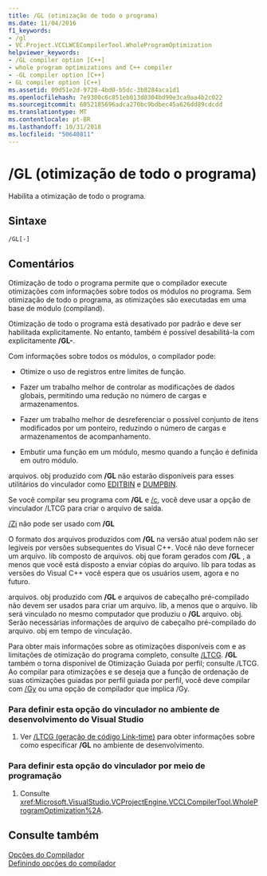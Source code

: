 ```yaml
---
title: /GL (otimização de todo o programa)
ms.date: 11/04/2016
f1_keywords:
- /gl
- VC.Project.VCCLWCECompilerTool.WholeProgramOptimization
helpviewer_keywords:
- /GL compiler option [C++]
- whole program optimizations and C++ compiler
- -GL compiler option [C++]
- GL compiler option [C++]
ms.assetid: 09d51e2d-9728-4bd0-b5dc-3b8284aca1d1
ms.openlocfilehash: 7e9300c6c851eb013d8304bd90e3ca9aa4b2c022
ms.sourcegitcommit: 6052185696adca270bc9bdbec45a626dd89cdcdd
ms.translationtype: MT
ms.contentlocale: pt-BR
ms.lasthandoff: 10/31/2018
ms.locfileid: "50640811"
---
```

# <a name="gl-whole-program-optimization"></a>/GL (otimização de todo o programa)

Habilita a otimização de todo o programa.

## <a name="syntax"></a>Sintaxe

```
/GL[-]
```

## <a name="remarks"></a>Comentários

Otimização de todo o programa permite que o compilador execute otimizações com informações sobre todos os módulos no programa. Sem otimização de todo o programa, as otimizações são executadas em uma base de módulo (compiland).

Otimização de todo o programa está desativado por padrão e deve ser habilitada explicitamente. No entanto, também é possível desabilitá-la com explicitamente **/GL-**.

Com informações sobre todos os módulos, o compilador pode:

- Otimize o uso de registros entre limites de função.

- Fazer um trabalho melhor de controlar as modificações de dados globais, permitindo uma redução no número de cargas e armazenamentos.

- Fazer um trabalho melhor de desreferenciar o possível conjunto de itens modificados por um ponteiro, reduzindo o número de cargas e armazenamentos de acompanhamento.

- Embutir uma função em um módulo, mesmo quando a função é definida em outro módulo.

arquivos. obj produzido com **/GL** não estarão disponíveis para esses utilitários do vinculador como [EDITBIN](../../build/reference/editbin-reference.md) e [DUMPBIN](../../build/reference/dumpbin-reference.md).

Se você compilar seu programa com **/GL** e [/c](../../build/reference/c-compile-without-linking.md), você deve usar a opção de vinculador /LTCG para criar o arquivo de saída.

[/Zi](../../build/reference/z7-zi-zi-debug-information-format.md) não pode ser usado com **/GL**

O formato dos arquivos produzidos com **/GL** na versão atual podem não ser legíveis por versões subsequentes do Visual C++. Você não deve fornecer um arquivo. lib composto de arquivos. obj que foram gerados com **/GL** , a menos que você está disposto a enviar cópias do arquivo. lib para todas as versões do Visual C++ você espera que os usuários usem, agora e no futuro.

arquivos. obj produzido com **/GL** e arquivos de cabeçalho pré-compilado não devem ser usados para criar um arquivo. lib, a menos que o arquivo. lib será vinculado no mesmo computador que produziu o **/GL** arquivo. obj. Serão necessárias informações de arquivo de cabeçalho pré-compilado do arquivo. obj em tempo de vinculação.

Para obter mais informações sobre as otimizações disponíveis com e as limitações de otimização do programa completo, consulte [/LTCG](../../build/reference/ltcg-link-time-code-generation.md).  **/GL** também o torna disponível de Otimização Guiada por perfil; consulte /LTCG.  Ao compilar para otimizações e se deseja que a função de ordenação de suas otimizações guiadas por perfil guiada por perfil, você deve compilar com [/Gy](../../build/reference/gy-enable-function-level-linking.md) ou uma opção de compilador que implica /Gy.

### <a name="to-set-this-linker-option-in-the-visual-studio-development-environment"></a>Para definir esta opção do vinculador no ambiente de desenvolvimento do Visual Studio

1. Ver [/LTCG (geração de código Link-time)](../../build/reference/ltcg-link-time-code-generation.md) para obter informações sobre como especificar **/GL** no ambiente de desenvolvimento.

### <a name="to-set-this-linker-option-programmatically"></a>Para definir esta opção do vinculador por meio de programação

1. Consulte <xref:Microsoft.VisualStudio.VCProjectEngine.VCCLCompilerTool.WholeProgramOptimization%2A>.

## <a name="see-also"></a>Consulte também

[Opções do Compilador](../../build/reference/compiler-options.md)<br/>
[Definindo opções do compilador](../../build/reference/setting-compiler-options.md)